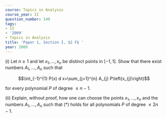 ```yaml
---
course: Topics in Analysis
course_year: II
question_number: 149
tags:
- II
- '2009'
- Topics in Analysis
title: 'Paper 1, Section I, $2 F$ '
year: 2009
---
```




(i) Let $n \geqslant 1$ and let $x_{1}, \ldots, x_{n}$ be distinct points in $[-1,1]$. Show that there exist numbers $A_{1}, \ldots, A_{n}$ such that

$$\int_{-1}^{1} P(x) d x=\sum_{j=1}^{n} A_{j} P\left(x_{j}\right)$$

for every polynomial $P$ of degree $\leqslant n-1$.

(ii) Explain, without proof, how one can choose the points $x_{1}, \ldots, x_{n}$ and the numbers $A_{1}, \ldots, A_{n}$ such that $(*)$ holds for all polynomials $P$ of degree $\leqslant 2 n-1$.